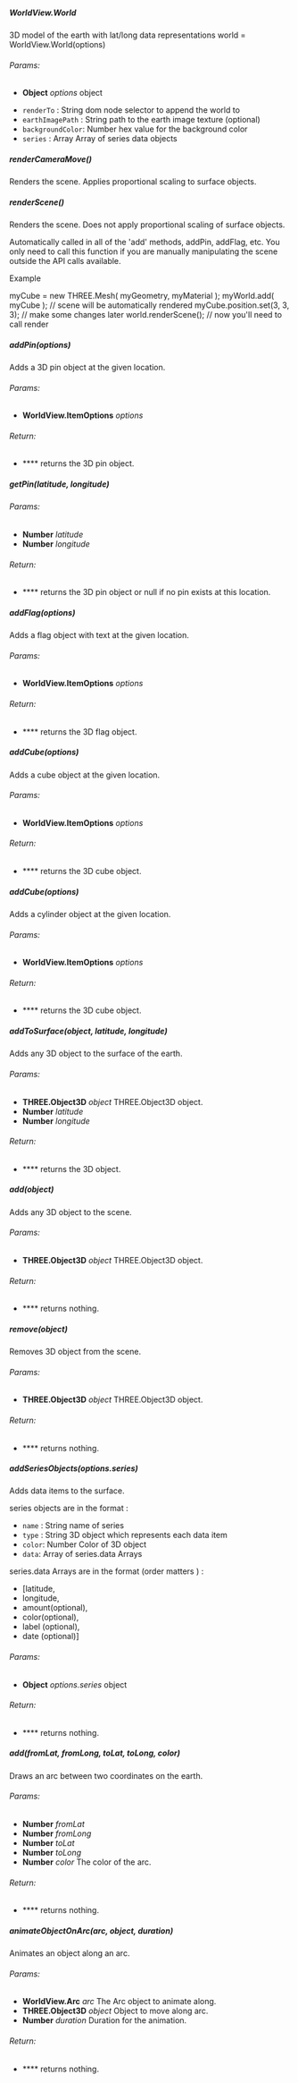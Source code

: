 

<!-- Start WorldView.coffee -->

##### WorldView.World

3D model of the earth with lat/long data representations
world = WorldView.World(options)

###### Params:

* **Object** *options* object
- `renderTo` : String dom node selector to append the world to
- `earthImagePath` : String path to the earth image texture (optional)
- `backgroundColor`: Number hex value for the background color
- `series` : Array Array of series data objects

##### renderCameraMove()

Renders the scene.  Applies proportional scaling to surface objects.

##### renderScene()

Renders the scene.  Does not apply proportional scaling of surface objects.

Automatically called in all of the 'add' methods, addPin, addFlag, etc.
You only need to call this function if you are manually manipulating
the scene outside the API calls available.

Example

myCube = new THREE.Mesh( myGeometry, myMaterial );
myWorld.add( myCube );        // scene will be automatically rendered
myCube.position.set(3, 3, 3); // make some changes later
world.renderScene();          // now you'll need to call render

##### addPin(options)

Adds a 3D pin object at the given location.

###### Params:

* **WorldView.ItemOptions** *options*

###### Return:

* **** returns the 3D pin object.

##### getPin(latitude, longitude)

###### Params:

* **Number** *latitude*
* **Number** *longitude*

###### Return:

* **** returns the 3D pin object or null if no pin exists at this location.

##### addFlag(options)

Adds a flag object with text at the given location.

###### Params:

* **WorldView.ItemOptions** *options*

###### Return:

* **** returns the 3D flag object.

##### addCube(options)

Adds a cube object at the given location.

###### Params:

* **WorldView.ItemOptions** *options*

###### Return:

* **** returns the 3D cube object.

##### addCube(options)

Adds a cylinder object at the given location.

###### Params:

* **WorldView.ItemOptions** *options*

###### Return:

* **** returns the 3D cube object.

##### addToSurface(object, latitude, longitude)

Adds any 3D object to the surface of the earth.

###### Params:

* **THREE.Object3D** *object* THREE.Object3D object.
* **Number** *latitude*
* **Number** *longitude*

###### Return:

* **** returns the 3D object.

##### add(object)

Adds any 3D object to the scene.

###### Params:

* **THREE.Object3D** *object* THREE.Object3D object.

###### Return:

* **** returns nothing.

##### remove(object)

Removes 3D object from the scene.

###### Params:

* **THREE.Object3D** *object* THREE.Object3D object.

###### Return:

* **** returns nothing.

##### addSeriesObjects(options.series)

Adds data items to the surface.

series objects are in the format :

- `name` : String name of series
- `type` : String 3D object which represents each data item
- `color`: Number Color of 3D object
- `data`: Array of series.data Arrays

series.data Arrays are in the format (order matters ) :

- [latitude,
- longitude,
- amount(optional),
- color(optional),
- label (optional),
- date (optional)]

###### Params:

* **Object** *options.series* object

###### Return:

* **** returns nothing.

##### add(fromLat, fromLong, toLat, toLong, color)

Draws an arc between two coordinates on the earth.

###### Params:

* **Number** *fromLat*
* **Number** *fromLong*
* **Number** *toLat*
* **Number** *toLong*
* **Number** *color* The color of the arc.

###### Return:

* **** returns nothing.

##### animateObjectOnArc(arc, object, duration)

Animates an object along an arc.

###### Params:

* **WorldView.Arc** *arc* The Arc object to animate along.
* **THREE.Object3D** *object* Object to move along arc.
* **Number** *duration* Duration for the animation.

###### Return:

* **** returns nothing.

<!-- End WorldView.coffee -->

